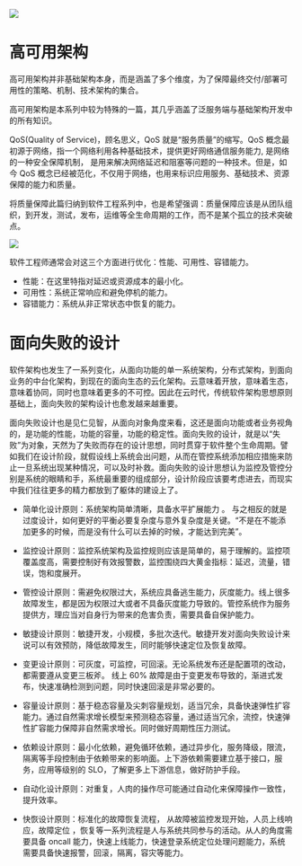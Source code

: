 [![](https://i.postimg.cc/WzXsh0MX/image.png)](https://github.com/wx-chevalier/Backend-Series)

# 高可用架构

高可用架构并非基础架构本身，而是涵盖了多个维度，为了保障最终交付/部署可用性的策略、机制、技术架构的集合。

高可用架构是本系列中较为特殊的一篇，其几乎涵盖了泛服务端与基础架构开发中的所有知识。

QoS(Quality of Service)，顾名思义，QoS 就是“服务质量”的缩写。QoS 概念最初源于网络，指一个网络利用各种基础技术，提供更好网络通信服务能力, 是网络的一种安全保障机制， 是用来解决网络延迟和阻塞等问题的一种技术。但是，如今 QoS 概念已经被范化，不仅用于网络，也用来标识应用服务、基础技术、资源保障的能力和质量。

将质量保障此篇归纳到软件工程系列中，也是希望强调：质量保障应该是从团队组织，到开发，测试，发布，运维等全生命周期的工作，而不是某个孤立的技术突破点。

![](https://i.postimg.cc/zDK3YzGQ/image.png)

软件工程师通常会对这三个方面进行优化：性能、可用性、容错能力。

- 性能：在这里特指对延迟或资源成本的最小化。
- 可用性：系统正常响应和避免停机的能力。
- 容错能力：系统从非正常状态中恢复的能力。

# 面向失败的设计

软件架构也发生了一系列变化，从面向功能的单一系统架构，分布式架构，到面向业务的中台化架构，到现在的面向生态的云化架构。云意味着开放，意味着生态，意味着协同，同时也意味着更多的不可控。因此在云时代，传统软件架构思想原则基础上，面向失败的架构设计也愈发越来越重要。

面向失败设计也是见仁见智，从面向对象角度来看，这还是面向功能或者业务视角的，是功能的性能，功能的容量，功能的稳定性。面向失败的设计，就是以“失败”为对象，天然为了失败而存在的设计思想，同时贯穿于软件整个生命周期。譬如我们在设计阶段，就假设线上系统会出问题，从而在管控系统添加相应措施来防止一旦系统出现某种情况，可以及时补救。面向失败的设计思想认为监控及管控分别是系统的眼睛和手，系统最重要的组成部分，设计阶段应该要考虑进去，而现实中我们往往更多的精力都放到了躯体的建设上了。

- 简单化设计原则：系统架构简单清晰，具备水平扩展能力 。 与之相反的就是过度设计，如何更好的平衡必要复杂度与意外复杂度是关键。“不是在不能添加更多的时候，而是没有什么可以去掉的时候，才能达到完美”。

- 监控设计原则：监控系统架构及监控规则应该是简单的，易于理解的。监控项覆盖度高，需要控制好有效报警数，监控围绕四大黄金指标：延迟，流量，错误，饱和度展开。

- 管控设计原则：需避免权限过大，系统应具备逃生能力，灰度能力。线上很多故障发生，都是因为权限过大或者不具备灰度能力导致的。管控系统作为服务提供方，理应当对自身行为带来的危害负责，需要具备自保护能力。

- 敏捷设计原则：敏捷开发，小规模，多批次迭代。敏捷开发对面向失败设计来说可以有效预防，降低故障发生，同时能够快速定位及恢复故障。

- 变更设计原则：可灰度，可监控，可回滚。无论系统发布还是配置项的改动，都需要遵从变更三板斧。 线上 60% 故障是由于变更发布导致的，渐进式发布，快速准确检测到问题，同时快速回滚是非常必要的。

- 容量设计原则：基于稳态容量及尖刺容量规划，适当冗余，具备快速弹性扩容能力。通过自然需求增长模型来预测稳态容量，通过适当冗余，流控，快速弹性扩容能力保障非自然需求增长。同时做好周期性压力测试。

- 依赖设计原则：最小化依赖，避免循环依赖，通过异步化，服务降级，限流，隔离等手段控制由于依赖带来的影响面。上下游依赖需要建立基于接口，服务，应用等级别的 SLO，了解更多上下游信息，做好防护手段。

- 自动化设计原则：对重复，人肉的操作尽可能通过自动化来保障操作一致性，提升效率。

- 快恢设计原则：标准化的故障恢复流程， 从故障被监控发现开始，人员上线响应，故障定位 ，恢复等一系列流程是人与系统共同参与的活动。从人的角度需要具备 oncall 能力，快速上线能力，快速登录系统定位处理问题能力，系统需要具备快速报警，回滚，隔离，容灾等能力。
